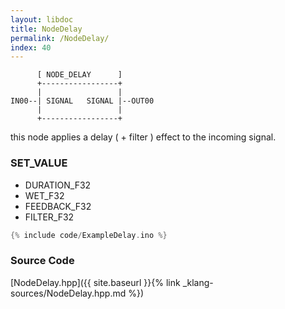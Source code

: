 ```yaml
---
layout: libdoc
title: NodeDelay
permalink: /NodeDelay/
index: 40
---
```


          [ NODE_DELAY      ]       
          +-----------------+       
          |                 |       
    IN00--| SIGNAL   SIGNAL |--OUT00
          |                 |       
          +-----------------+       

this node applies a delay ( + filter ) effect to the incoming signal.

### SET_VALUE

- DURATION_F32
- WET_F32
- FEEDBACK_F32
- FILTER_F32


```c
{% include code/ExampleDelay.ino %}
```

### Source Code

[NodeDelay.hpp]({{ site.baseurl }}{% link _klang-sources/NodeDelay.hpp.md %})

